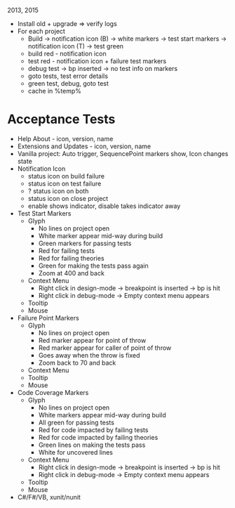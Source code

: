 ﻿2013, 2015
- Install old + upgrade => verify logs
- For each project
  - Build -> notification icon (B) -> white markers -> test start markers -> notification icon (T) -> test green
  - build red - notification icon
  - test red - notification icon + failure test markers
  - debug test -> bp inserted -> no test info on markers
  - goto tests, test error details
  - green test, debug, goto test
  - cache in %temp%

# Acceptance Tests
  - Help About - icon, version, name
  - Extensions and Updates - icon, version, name
  - Vanilla project: Auto trigger, SequencePoint markers show, Icon changes state
  - Notification Icon
    - status icon on build failure
    - status icon on test failure
    - ? status icon on both
    - status icon on close project
    - enable shows indicator, disable takes indicator away
  - Test Start Markers
    - Glyph
      - No lines on project open
      - White marker appear mid-way during build
      - Green markers for passing tests
      - Red for failing tests
      - Red for failing theories
      - Green for making the tests pass again
      - Zoom at 400 and back
    - Context Menu
      - Right click in design-mode -> breakpoint is inserted -> bp is hit
      - Right click in debug-mode -> Empty context menu appears
    - Tooltip
    - Mouse
  - Failure Point Markers
    - Glyph
      - No lines on project open
      - Red marker appear for point of throw
      - Red marker appear for caller of point of throw
      - Goes away when the throw is fixed
      - Zoom back to 70 and back
    - Context Menu
    - Tooltip
    - Mouse
  - Code Coverage Markers
    - Glyph
      - No lines on project open
      - White markers appear mid-way during build
      - All green for passing tests
      - Red for code impacted by failing tests
      - Red for code impacted by failing theories
      - Green lines on making the tests pass
      - White for uncovered lines
    - Context Menu
      - Right click in design-mode -> breakpoint is inserted -> bp is hit
      - Right click in debug-mode -> Empty context menu appears
    - Tooltip
    - Mouse
  - C#/F#/VB, xunit/nunit
